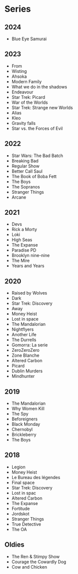# Series

## 2024

* Blue Eye Samurai

## 2023

* From
* Wisting
* Ahsoka
* Modern Family
* What we do in the shadows
* Endeavour
* Star Trek: Picard
* War of the Worlds
* Star Trek: Strange new Worlds
* Alias
* Kleo
* Gravity falls
* Star vs. the Forces of Evil

## 2022

* Star Wars: The Bad Batch
* Breaking Bad
* Regular Show
* Better Call Saul
* The Book of Boba Fett
* The Boys
* The Sopranos
* Stranger Things
* Arcane

## 2021

* Devs
* Rick a Morty
* Loki
* High Seas
* The Expanse
* Paradise PD
* Brooklyn nine-nine
* The Mire
* Years and Years

## 2020

* Raised by Wolves
* Dark
* Star Trek: Discovery
* Away
* Money Heist
* Lost in space
* The Mandalorian
* Nightflyers
* Another Life
* The Durrells
* Gomorra: La serie
* ZeroZeroZero
* Zone Blanche
* Altered Carbon
* Picard
* Dublin Murders
* Mindhunter

## 2019

* The Mandalorian
* Why Women Kill
* The Spy
* Beforeigners
* Black Monday
* Chernobyl
* Brickleberry
* The Boys

## 2018

* Legion
* Money Heist
* Le Bureau des légendes
* Final space
* Star Trek: Discovery
* Lost in spac
* Altered Carbon
* The Expanse
* Fortitude
* Jordskot
* Stranger Things
* True Detective
* The OA

## Oldies

* The Ren & Stimpy Show
* Courage the Cowardly Dog
* Cow and Chicken
